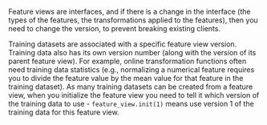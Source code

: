 Feature views are interfaces, and if there is a change in the interface (the types of the features, the transformations applied to the features), then you need to change the version, to prevent breaking existing clients.

Training datasets are associated with a specific feature view version. Training data also has its own version number (along with the version of its parent feature view). For example, online transformation functions often need training data statistics (e.g., normalizing a numerical feature requires you to divide the feature value by the mean value for that feature in the training dataset). As many training datasets can be created from a feature view, when you initialize the feature view you need to tell it which version of the training data to use - `feature_view.init(1)` means use version 1 of the training data for this feature view.


